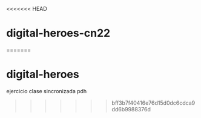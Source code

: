 <<<<<<< HEAD
# digital-heroes-cn22
=======
# digital-heroes
ejercicio clase sincronizada pdh
>>>>>>> bff3b7f40416e76d15d0dc6cdca9dd6b9988376d
